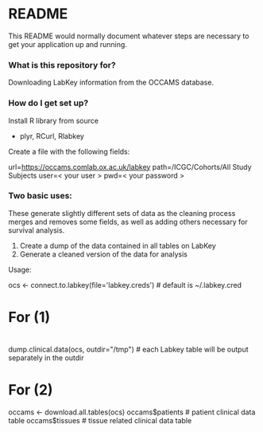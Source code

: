 # README #

This README would normally document whatever steps are necessary to get your application up and running.

### What is this repository for? ###

Downloading LabKey information from the OCCAMS database.

### How do I get set up? ###

Install R library from source
* plyr, RCurl, Rlabkey

Create a file with the following fields:

url=https://occams.comlab.ox.ac.uk/labkey
path=/ICGC/Cohorts/All Study Subjects
user=< your user >
pwd=< your password >

### Two basic uses:

These generate slightly different sets of data as the cleaning process merges and removes some fields, as well as adding others necessary for survival analysis.

1. Create a dump of the data contained in all tables on LabKey
2. Generate a cleaned version of the data for analysis

Usage:

ocs <- connect.to.labkey(file='labkey.creds') # default is ~/.labkey.cred

# For (1)
#
dump.clinical.data(ocs, outdir="/tmp") # each Labkey table will be output separately in the outdir

# For (2)
occams <- download.all.tables(ocs)
occams$patients  # patient clinical data table
occams$tissues  # tissue related clinical data table





